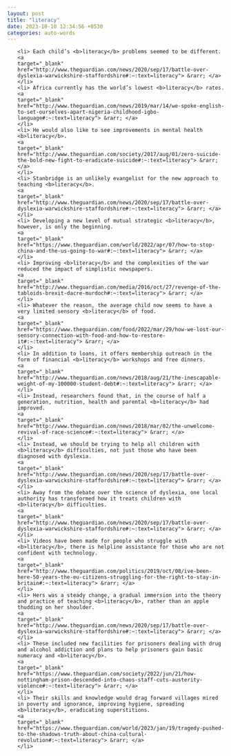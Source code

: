 ```yaml
---
layout: post
title: "literacy"
date: 2023-10-10 12:34:56 +0530
categories: auto-words
---
```

<ol>

    <li> Each child’s <b>literacy</b> problems seemed to be different.
    <a 
    target="_blank" 
    href="http://www.theguardian.com/news/2020/sep/17/battle-over-dyslexia-warwickshire-staffordshire#:~:text=literacy"> &rarr; </a>
    </li>
    <li> Africa currently has the world’s lowest <b>literacy</b> rates.
    <a 
    target="_blank" 
    href="http://www.theguardian.com/news/2019/mar/14/we-spoke-english-to-set-ourselves-apart-nigeria-childhood-igbo-language#:~:text=literacy"> &rarr; </a>
    </li>
    <li> He would also like to see improvements in mental health <b>literacy</b>.
    <a 
    target="_blank" 
    href="http://www.theguardian.com/society/2017/aug/01/zero-suicide-the-bold-new-fight-to-eradicate-suicide#:~:text=literacy"> &rarr; </a>
    </li>
    <li> Stanbridge is an unlikely evangelist for the new approach to teaching <b>literacy</b>.
    <a 
    target="_blank" 
    href="http://www.theguardian.com/news/2020/sep/17/battle-over-dyslexia-warwickshire-staffordshire#:~:text=literacy"> &rarr; </a>
    </li>
    <li> Developing a new level of mutual strategic <b>literacy</b>, however, is only the beginning.
    <a 
    target="_blank" 
    href="https://www.theguardian.com/world/2022/apr/07/how-to-stop-china-and-the-us-going-to-war#:~:text=literacy"> &rarr; </a>
    </li>
    <li> Improving <b>literacy</b> and the complexities of the war reduced the impact of simplistic newspapers.
    <a 
    target="_blank" 
    href="http://www.theguardian.com/media/2016/oct/27/revenge-of-the-tabloids-brexit-dacre-murdoch#:~:text=literacy"> &rarr; </a>
    </li>
    <li> Whatever the reason, the average child now seems to have a very limited sensory <b>literacy</b> of food.
    <a 
    target="_blank" 
    href="https://www.theguardian.com/food/2022/mar/29/how-we-lost-our-sensory-connection-with-food-and-how-to-restore-it#:~:text=literacy"> &rarr; </a>
    </li>
    <li> In addition to loans, it offers membership outreach in the form of financial <b>literacy</b> workshops and free dinners.
    <a 
    target="_blank" 
    href="http://www.theguardian.com/news/2018/aug/21/the-inescapable-weight-of-my-100000-student-debt#:~:text=literacy"> &rarr; </a>
    </li>
    <li> Instead, researchers found that, in the course of half a generation, nutrition, health and parental <b>literacy</b> had improved.
    <a 
    target="_blank" 
    href="http://www.theguardian.com/news/2018/mar/02/the-unwelcome-revival-of-race-science#:~:text=literacy"> &rarr; </a>
    </li>
    <li> Instead, we should be trying to help all children with <b>literacy</b> difficulties, not just those who have been diagnosed with dyslexia.
    <a 
    target="_blank" 
    href="http://www.theguardian.com/news/2020/sep/17/battle-over-dyslexia-warwickshire-staffordshire#:~:text=literacy"> &rarr; </a>
    </li>
    <li> Away from the debate over the science of dyslexia, one local authority has transformed how it treats children with <b>literacy</b> difficulties.
    <a 
    target="_blank" 
    href="http://www.theguardian.com/news/2020/sep/17/battle-over-dyslexia-warwickshire-staffordshire#:~:text=literacy"> &rarr; </a>
    </li>
    <li> Videos have been made for people who struggle with <b>literacy</b>, there is helpline assistance for those who are not confident with technology.
    <a 
    target="_blank" 
    href="http://www.theguardian.com/politics/2019/oct/08/ive-been-here-50-years-the-eu-citizens-struggling-for-the-right-to-stay-in-britain#:~:text=literacy"> &rarr; </a>
    </li>
    <li> Hers was a steady change, a gradual immersion into the theory and practice of teaching <b>literacy</b>, rather than an apple thudding on her shoulder.
    <a 
    target="_blank" 
    href="http://www.theguardian.com/news/2020/sep/17/battle-over-dyslexia-warwickshire-staffordshire#:~:text=literacy"> &rarr; </a>
    </li>
    <li> These included new facilities for prisoners dealing with drug and alcohol addiction and plans to help prisoners gain basic numeracy and <b>literacy</b>.
    <a 
    target="_blank" 
    href="https://www.theguardian.com/society/2022/jun/21/how-nottingham-prison-descended-into-chaos-staff-cuts-austerity-violence#:~:text=literacy"> &rarr; </a>
    </li>
    <li> Their skills and knowledge would drag forward villages mired in poverty and ignorance, improving hygiene, spreading <b>literacy</b>, eradicating superstitions.
    <a 
    target="_blank" 
    href="https://www.theguardian.com/world/2023/jan/19/tragedy-pushed-to-the-shadows-truth-about-china-cultural-revolution#:~:text=literacy"> &rarr; </a>
    </li>
